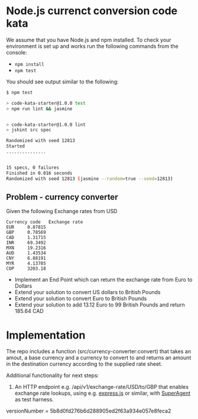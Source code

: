 # Node.js currenct conversion code kata

We assume that you have Node.js and npm installed.
To check your environment is set up and works run the following commands from the console:

* `npm install`
* `npm test`

You should see output similar to the following:

```bash
$ npm test

> code-kata-starter@1.0.0 test
> npm run lint && jasmine


> code-kata-starter@1.0.0 lint
> jshint src spec

Randomized with seed 12813
Started
...............


15 specs, 0 failures
Finished in 0.016 seconds
Randomized with seed 12813 (jasmine --random=true --seed=12813)
```
## Problem - currency converter

Given the following Exchange rates from USD

```
Currency code 	Exchange rate
EUR 	0.87815
GBP 	0.78569
CAD 	1.31715
INR 	69.3492
MXN 	19.2316
AUD 	1.43534
CNY 	6.88191
MYR 	4.13785
COP 	3203.18
```

* Implement an End Point which can return the exchange rate from Euro to Dollars
* Extend your solution to convert US dollars to British Pounds
* Extend your solution to convert Euro to British Pounds
* Extend your solution to add 13.12 Euro to 99 British Pounds and return 185.64 CAD

# Implementation

The repo includes a function (src/currency-converter:convert) that takes an amout, a base currency and a currency to convert to and returns an amount in the destination currency according to the supplied rate sheet.

Additional functionality for next steps:

1) An HTTP endpoint e.g. /api/v1/exchange-rate/USD/to/GBP that enables exchange rate lookups, using e.g. [express.js](http://expressjs.com/) or similar, with [SuperAgent](https://www.npmjs.com/package/superagent) as test harness.

versionNumber = 5b8d0fd276b6d288905ed2f63a934e057e8feca2
